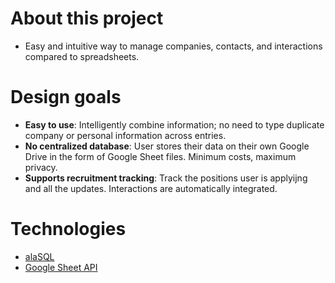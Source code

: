 # About this project
- Easy and intuitive way to manage companies, contacts, and interactions compared to spreadsheets.
# Design goals
- **Easy to use**: Intelligently combine information; no need to type duplicate company or personal information across entries.
- **No centralized database**: User stores their data on their own Google Drive in the form of Google Sheet files. Minimum costs, maximum privacy.
- **Supports recruitment tracking**: Track the positions user is applyijng and all the updates. Interactions are automatically integrated.
# Technologies
- [alaSQL](https://github.com/AlaSQL/alasql)
- [Google Sheet API](https://developers.google.com/sheets/api/guides/concepts)
